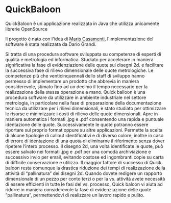 # QuickBaloon


QuickBaloon è un applicazione realizzata in Java che utilizza unicamente librerie OpenSource



Il progetto è nato con l'idea di <a href="http://jbosseap-idnarg55.rhcloud.com/maris.com">Maris Casamenti</a>, l'implementazione del software è stata realizzata da Dario Grandi.



Si tratta di una procedura software sviluppata su competenze di esperti di qualità e metrologia ed informatica. 
Studiato per accelerare in maniera significativa la fase di evidenziazione delle quote sui disegni 2d. e facilitare la successiva fase di rilievo dimensionale delle quote metrologiche.
Le competenze più che venticinquennali dello staff di sviluppo hanno permesso di implementare un prodotto che abbrevia in maniera considerevole, stimato fino ad un decimo il tempo necessario per la realizzazione della stessa operazione a mano.
Quick balloon è una procedura software da utilizzare in ambiente industriale nel settore metrologia, in particolare nella fase di preparazione della documentazione tecnica da utilizzare per i rilievi dimensionali, è stato studiato per ottimizzare le risorse e minimizzare i costi di rilievo delle quote dimensionali.
Apre in maniera automatica i formati .jpg e .pdf consentendo una rapida e puntuale identazione delle quote. Successivamente le quote potranno essere riportare sul proprio format oppure su altre applicazioni.
Permette la scelta di alcune tipologie di callout identificativi e di diverso colore, inoltre in caso di errore di identazione di una quota di eliminarne il riferimento senza dover ripetere l’intero processo.
Il disegno 2d, una volta identificate le quote, può essere salvato nei formati .jpg e .pdf per una comoda archiviazione e successivo invio per email, evitando costose ed ingombranti copie su carta di difficile conservazione e utilizzo.
Il maggior fattore di successo di Quick baloon resta comunque la drastica riduzione dei tempi di realizzazione della attività di “pallinatura” dei disegni 2d.
Quando dovete redigere un rapporto dimensionale di un pezzo per conto terzi o per la vs. attività avete necessità di essere efficienti in tutte le fasi del vs. processo, Quick baloon vi aiuta ad ridurre in maniera considerevole la fase di evidenziazione delle quote “pallinatura”, permettendovi di realizzare un lavoro rapido e pulito.

